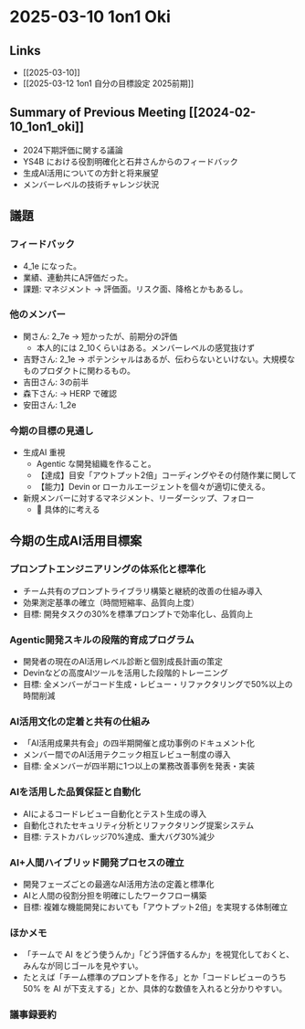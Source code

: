 # 2025-03-10 1on1 Oki

## Links

- [[2025-03-10]]
- [[2025-03-12 1on1 自分の目標設定 2025前期]]

## Summary of Previous Meeting [[2024-02-10_1on1_oki]]

- 2024下期評価に関する議論
- YS4B における役割明確化と石井さんからのフィードバック
- 生成AI活用についての方針と将来展望
- メンバーレベルの技術チャレンジ状況

## 議題

### フィードバック

- 4_1e になった。
- 業績、連動共にA評価だった。
- 課題: マネジメント -> 評価面。リスク面、降格とかもあるし。

### 他のメンバー

- 関さん: 2_7e -> 短かったが、前期分の評価
  - 本人的には 2_10くらいはある。メンバーレベルの感覚抜けず
- 吉野さん: 2_1e -> ポテンシャルはあるが、伝わらないといけない。大規模なものプロダクトに関わるもの。
- 吉田さん: 3の前半
- 森下さん: -> HERP で確認
- 安田さん: 1_2e

### 今期の目標の見通し

- 生成AI 重視
  - Agentic な開発組織を作ること。
  - 【達成】目安「アウトプット2倍」コーディングやその付随作業に関して
  - 【能力】Devin or ローカルエージェントを個々が適切に使える。
- 新規メンバーに対するマネジメント、リーダーシップ、フォロー
  - 🔶 具体的に考える

## 今期の生成AI活用目標案

### プロンプトエンジニアリングの体系化と標準化

- チーム共有のプロンプトライブラリ構築と継続的改善の仕組み導入
- 効果測定基準の確立（時間短縮率、品質向上度）
- 目標: 開発タスクの30%を標準プロンプトで効率化し、品質向上

### Agentic開発スキルの段階的育成プログラム

- 開発者の現在のAI活用レベル診断と個別成長計画の策定
- Devinなどの高度AIツールを活用した段階的トレーニング
- 目標: 全メンバーがコード生成・レビュー・リファクタリングで50%以上の時間削減

### AI活用文化の定着と共有の仕組み

- 「AI活用成果共有会」の四半期開催と成功事例のドキュメント化
- メンバー間でのAI活用テクニック相互レビュー制度の導入
- 目標: 全メンバーが四半期に1つ以上の業務改善事例を発表・実装

### AIを活用した品質保証と自動化

- AIによるコードレビュー自動化とテスト生成の導入
- 自動化されたセキュリティ分析とリファクタリング提案システム
- 目標: テストカバレッジ70%達成、重大バグ30%減少

### AI+人間ハイブリッド開発プロセスの確立

- 開発フェーズごとの最適なAI活用方法の定義と標準化
- AIと人間の役割分担を明確にしたワークフロー構築
- 目標: 複雑な機能開発においても「アウトプット2倍」を実現する体制確立

### ほかメモ

- 「チームで AI をどう使うんか」「どう評価するんか」を視覚化しておくと、みんなが同じゴールを見やすい。
- たとえば「チーム標準のプロンプトを作る」とか「コードレビューのうち 50% を AI が下支えする」とか、具体的な数値を入れると分かりやすい。

### 議事録要約

